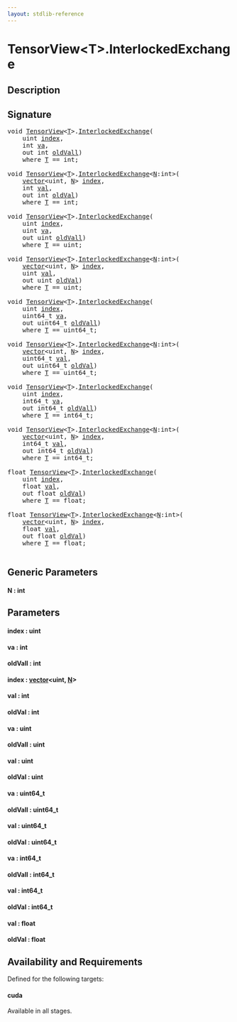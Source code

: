 ```yaml
---
layout: stdlib-reference
---
```


# TensorView\<T\>\.InterlockedExchange

## Description





## Signature 

<pre>
<span class="code_keyword">void</span> <a href="index.html" class="code_type">TensorView</a>&lt;<a href="index.html#typeparam-T" class="code_type">T</a>&gt;.<a href="interlockedexchange-0b.html">InterlockedExchange</a>(
    <span class="code_keyword">uint</span> <a href="interlockedexchange-0b.html#decl-index" class="code_param">index</a>,
    <span class="code_keyword">int</span> <a href="interlockedexchange-0b.html#decl-va" class="code_param">va</a>,
    <span class="code_keyword">out</span> <span class="code_keyword">int</span> <a href="interlockedexchange-0b.html#decl-oldVall" class="code_param">oldVall</a>)
    <span class='code_keyword'>where</span> <a href="index.html#typeparam-T" class="code_type">T</a> == <span class="code_keyword">int</span>;

<span class="code_keyword">void</span> <a href="index.html" class="code_type">TensorView</a>&lt;<a href="index.html#typeparam-T" class="code_type">T</a>&gt;.<a href="interlockedexchange-0b.html">InterlockedExchange</a>&lt;<a href="interlockedexchange-0b.html#decl-N" class="code_var">N</a>:<span class="code_keyword">int</span>&gt;(
    <a href="index.html" class="code_type">vector</a>&lt;<span class="code_keyword">uint</span>, <a href="interlockedexchange-0b.html#decl-N" class="code_var">N</a>&gt; <a href="interlockedexchange-0b.html#decl-index" class="code_param">index</a>,
    <span class="code_keyword">int</span> <a href="interlockedexchange-0b.html#decl-val" class="code_param">val</a>,
    <span class="code_keyword">out</span> <span class="code_keyword">int</span> <a href="interlockedexchange-0b.html#decl-oldVal" class="code_param">oldVal</a>)
    <span class='code_keyword'>where</span> <a href="index.html#typeparam-T" class="code_type">T</a> == <span class="code_keyword">int</span>;

<span class="code_keyword">void</span> <a href="index.html" class="code_type">TensorView</a>&lt;<a href="index.html#typeparam-T" class="code_type">T</a>&gt;.<a href="interlockedexchange-0b.html">InterlockedExchange</a>(
    <span class="code_keyword">uint</span> <a href="interlockedexchange-0b.html#decl-index" class="code_param">index</a>,
    <span class="code_keyword">uint</span> <a href="interlockedexchange-0b.html#decl-va" class="code_param">va</a>,
    <span class="code_keyword">out</span> <span class="code_keyword">uint</span> <a href="interlockedexchange-0b.html#decl-oldVall" class="code_param">oldVall</a>)
    <span class='code_keyword'>where</span> <a href="index.html#typeparam-T" class="code_type">T</a> == <span class="code_keyword">uint</span>;

<span class="code_keyword">void</span> <a href="index.html" class="code_type">TensorView</a>&lt;<a href="index.html#typeparam-T" class="code_type">T</a>&gt;.<a href="interlockedexchange-0b.html">InterlockedExchange</a>&lt;<a href="interlockedexchange-0b.html#decl-N" class="code_var">N</a>:<span class="code_keyword">int</span>&gt;(
    <a href="index.html" class="code_type">vector</a>&lt;<span class="code_keyword">uint</span>, <a href="interlockedexchange-0b.html#decl-N" class="code_var">N</a>&gt; <a href="interlockedexchange-0b.html#decl-index" class="code_param">index</a>,
    <span class="code_keyword">uint</span> <a href="interlockedexchange-0b.html#decl-val" class="code_param">val</a>,
    <span class="code_keyword">out</span> <span class="code_keyword">uint</span> <a href="interlockedexchange-0b.html#decl-oldVal" class="code_param">oldVal</a>)
    <span class='code_keyword'>where</span> <a href="index.html#typeparam-T" class="code_type">T</a> == <span class="code_keyword">uint</span>;

<span class="code_keyword">void</span> <a href="index.html" class="code_type">TensorView</a>&lt;<a href="index.html#typeparam-T" class="code_type">T</a>&gt;.<a href="interlockedexchange-0b.html">InterlockedExchange</a>(
    <span class="code_keyword">uint</span> <a href="interlockedexchange-0b.html#decl-index" class="code_param">index</a>,
    uint64_t <a href="interlockedexchange-0b.html#decl-va" class="code_param">va</a>,
    <span class="code_keyword">out</span> uint64_t <a href="interlockedexchange-0b.html#decl-oldVall" class="code_param">oldVall</a>)
    <span class='code_keyword'>where</span> <a href="index.html#typeparam-T" class="code_type">T</a> == uint64_t;

<span class="code_keyword">void</span> <a href="index.html" class="code_type">TensorView</a>&lt;<a href="index.html#typeparam-T" class="code_type">T</a>&gt;.<a href="interlockedexchange-0b.html">InterlockedExchange</a>&lt;<a href="interlockedexchange-0b.html#decl-N" class="code_var">N</a>:<span class="code_keyword">int</span>&gt;(
    <a href="index.html" class="code_type">vector</a>&lt;<span class="code_keyword">uint</span>, <a href="interlockedexchange-0b.html#decl-N" class="code_var">N</a>&gt; <a href="interlockedexchange-0b.html#decl-index" class="code_param">index</a>,
    uint64_t <a href="interlockedexchange-0b.html#decl-val" class="code_param">val</a>,
    <span class="code_keyword">out</span> uint64_t <a href="interlockedexchange-0b.html#decl-oldVal" class="code_param">oldVal</a>)
    <span class='code_keyword'>where</span> <a href="index.html#typeparam-T" class="code_type">T</a> == uint64_t;

<span class="code_keyword">void</span> <a href="index.html" class="code_type">TensorView</a>&lt;<a href="index.html#typeparam-T" class="code_type">T</a>&gt;.<a href="interlockedexchange-0b.html">InterlockedExchange</a>(
    <span class="code_keyword">uint</span> <a href="interlockedexchange-0b.html#decl-index" class="code_param">index</a>,
    int64_t <a href="interlockedexchange-0b.html#decl-va" class="code_param">va</a>,
    <span class="code_keyword">out</span> int64_t <a href="interlockedexchange-0b.html#decl-oldVall" class="code_param">oldVall</a>)
    <span class='code_keyword'>where</span> <a href="index.html#typeparam-T" class="code_type">T</a> == int64_t;

<span class="code_keyword">void</span> <a href="index.html" class="code_type">TensorView</a>&lt;<a href="index.html#typeparam-T" class="code_type">T</a>&gt;.<a href="interlockedexchange-0b.html">InterlockedExchange</a>&lt;<a href="interlockedexchange-0b.html#decl-N" class="code_var">N</a>:<span class="code_keyword">int</span>&gt;(
    <a href="index.html" class="code_type">vector</a>&lt;<span class="code_keyword">uint</span>, <a href="interlockedexchange-0b.html#decl-N" class="code_var">N</a>&gt; <a href="interlockedexchange-0b.html#decl-index" class="code_param">index</a>,
    int64_t <a href="interlockedexchange-0b.html#decl-val" class="code_param">val</a>,
    <span class="code_keyword">out</span> int64_t <a href="interlockedexchange-0b.html#decl-oldVal" class="code_param">oldVal</a>)
    <span class='code_keyword'>where</span> <a href="index.html#typeparam-T" class="code_type">T</a> == int64_t;

<span class="code_keyword">float</span> <a href="index.html" class="code_type">TensorView</a>&lt;<a href="index.html#typeparam-T" class="code_type">T</a>&gt;.<a href="interlockedexchange-0b.html">InterlockedExchange</a>(
    <span class="code_keyword">uint</span> <a href="interlockedexchange-0b.html#decl-index" class="code_param">index</a>,
    <span class="code_keyword">float</span> <a href="interlockedexchange-0b.html#decl-val" class="code_param">val</a>,
    <span class="code_keyword">out</span> <span class="code_keyword">float</span> <a href="interlockedexchange-0b.html#decl-oldVal" class="code_param">oldVal</a>)
    <span class='code_keyword'>where</span> <a href="index.html#typeparam-T" class="code_type">T</a> == <span class="code_keyword">float</span>;

<span class="code_keyword">float</span> <a href="index.html" class="code_type">TensorView</a>&lt;<a href="index.html#typeparam-T" class="code_type">T</a>&gt;.<a href="interlockedexchange-0b.html">InterlockedExchange</a>&lt;<a href="interlockedexchange-0b.html#decl-N" class="code_var">N</a>:<span class="code_keyword">int</span>&gt;(
    <a href="index.html" class="code_type">vector</a>&lt;<span class="code_keyword">uint</span>, <a href="interlockedexchange-0b.html#decl-N" class="code_var">N</a>&gt; <a href="interlockedexchange-0b.html#decl-index" class="code_param">index</a>,
    <span class="code_keyword">float</span> <a href="interlockedexchange-0b.html#decl-val" class="code_param">val</a>,
    <span class="code_keyword">out</span> <span class="code_keyword">float</span> <a href="interlockedexchange-0b.html#decl-oldVal" class="code_param">oldVal</a>)
    <span class='code_keyword'>where</span> <a href="index.html#typeparam-T" class="code_type">T</a> == <span class="code_keyword">float</span>;

</pre>

## Generic Parameters

####  <a id="decl-N"></a>N  : int

## Parameters

####  <a id="decl-index"></a>index  : uint
####  <a id="decl-va"></a>va  : int
####  <a id="decl-oldVall"></a>oldVall  : int
####  <a id="decl-index"></a>index  : [vector](../vector/index)\<uint, [N](../vector/index#decl-N)\>
####  <a id="decl-val"></a>val  : int
####  <a id="decl-oldVal"></a>oldVal  : int
####  <a id="decl-va"></a>va  : uint
####  <a id="decl-oldVall"></a>oldVall  : uint
####  <a id="decl-val"></a>val  : uint
####  <a id="decl-oldVal"></a>oldVal  : uint
####  <a id="decl-va"></a>va  : uint64\_t
####  <a id="decl-oldVall"></a>oldVall  : uint64\_t
####  <a id="decl-val"></a>val  : uint64\_t
####  <a id="decl-oldVal"></a>oldVal  : uint64\_t
####  <a id="decl-va"></a>va  : int64\_t
####  <a id="decl-oldVall"></a>oldVall  : int64\_t
####  <a id="decl-val"></a>val  : int64\_t
####  <a id="decl-oldVal"></a>oldVal  : int64\_t
####  <a id="decl-val"></a>val  : float
####  <a id="decl-oldVal"></a>oldVal  : float

## Availability and Requirements

Defined for the following targets:

#### cuda
Available in all stages.



